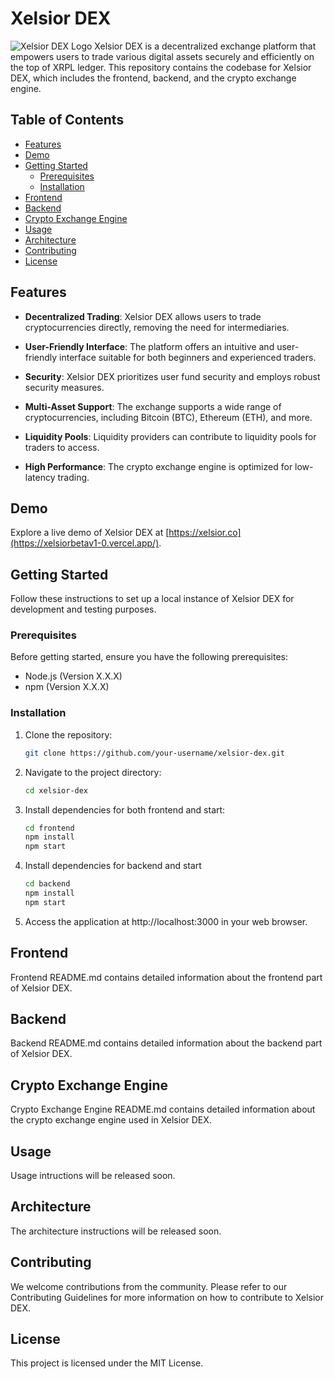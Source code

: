 # Xelsior DEX



![Xelsior DEX Logo](xelsior-new-moto-logo.png)
Xelsior DEX is a decentralized exchange platform that empowers users to trade various digital assets securely and efficiently on the top of XRPL ledger. This repository contains the codebase for Xelsior DEX, which includes the frontend, backend, and the crypto exchange engine.


## Table of Contents

- [Features](#features)
- [Demo](#demo)
- [Getting Started](#getting-started)
  - [Prerequisites](#prerequisites)
  - [Installation](#installation)
- [Frontend](#frontend)
- [Backend](#backend)
- [Crypto Exchange Engine](#crypto-exchange-engine)
- [Usage](#usage)
- [Architecture](#architecture)
- [Contributing](#contributing)
- [License](#license)

## Features

- **Decentralized Trading**: Xelsior DEX allows users to trade cryptocurrencies directly, removing the need for intermediaries.

- **User-Friendly Interface**: The platform offers an intuitive and user-friendly interface suitable for both beginners and experienced traders.

- **Security**: Xelsior DEX prioritizes user fund security and employs robust security measures.

- **Multi-Asset Support**: The exchange supports a wide range of cryptocurrencies, including Bitcoin (BTC), Ethereum (ETH), and more.

- **Liquidity Pools**: Liquidity providers can contribute to liquidity pools for traders to access.

- **High Performance**: The crypto exchange engine is optimized for low-latency trading.

## Demo

Explore a live demo of Xelsior DEX at [https://xelsior.co](https://xelsiorbetav1-0.vercel.app/).

## Getting Started

Follow these instructions to set up a local instance of Xelsior DEX for development and testing purposes.

### Prerequisites

Before getting started, ensure you have the following prerequisites:

- Node.js (Version X.X.X)
- npm (Version X.X.X)

### Installation

1. Clone the repository:

   ```bash
   git clone https://github.com/your-username/xelsior-dex.git

2. Navigate to the project directory:
   ```bash
   cd xelsior-dex
3. Install dependencies for both frontend and start:

   ```bash
   cd frontend
   npm install
   npm start

4. Install dependencies for backend and start
   
   ```bash
   cd backend
   npm install
   npm start

5. Access the application at http://localhost:3000 in your web browser.

## Frontend
Frontend README.md contains detailed information about the frontend part of Xelsior DEX.

## Backend
Backend README.md contains detailed information about the backend part of Xelsior DEX.

## Crypto Exchange Engine
Crypto Exchange Engine README.md contains detailed information about the crypto exchange engine used in Xelsior DEX.

## Usage
Usage intructions will be released soon.

## Architecture
The architecture instructions will be released soon.



## Contributing
We welcome contributions from the community. Please refer to our Contributing Guidelines for more information on how to contribute to Xelsior DEX.

## License
This project is licensed under the MIT License.
